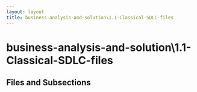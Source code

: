 ```yaml
---
layout: layout
title: business-analysis-and-solution\1.1-Classical-SDLC-files
---
```


# business-analysis-and-solution\1.1-Classical-SDLC-files

## Files and Subsections

